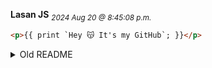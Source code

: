 **Lasan JS** <sub>*2024 Aug 20 @ 8:45:08 p.m.*</sub>

```html
<p>{{ print `Hey 😽 It's my GitHub`; }}</p>
```

<details>
    <summary>Old README</summary>

```asm
; I will modify this content after I create and publish my own programming language

section .data                           
    message db "There is nothing for you to see here yet and I will put something on later", 0
    message_length equ $ - message

section .text
    global _start

_start:
    mov rax, 1
    mov rdi, 1
    mov rsi, message
    mov rdx, message_length
    syscall
    
    mov rax, 60
    mov rdi, 0
    syscall
```

</details>


